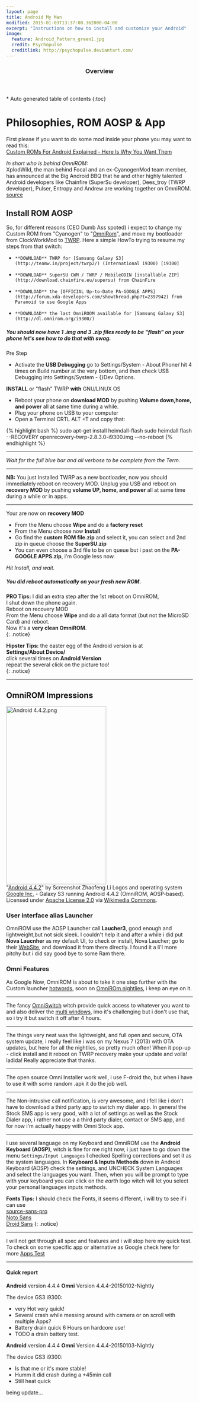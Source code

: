 ```yaml
---
layout: page
title: Android My Man
modified: 2015-01-03T13:37:00.362000-04:00
excerpt: "Instructions on how to install and customize your Android"
image:
  feature: Android_Pattern_green1.jpg
  credit: Psychopulse
  creditlink: http://psychopulse.deviantart.com/
---
```


<section id="table-of-contents" class="toc">
  <header>
    <h3>Overview</h3>
  </header>
<div id="drawer" markdown="1">
*  Auto generated table of contents
{:toc}
</div>
</section><!-- /#table-of-contents -->








# Philosophies, ROM AOSP & App
First please if you want to do some mod inside your phone you may want to read this:  
[Custom ROMs For Android Explained - Here Is Why You Want Them](http://www.androidpolice.com/2010/05/01/custom-roms-for-android-explained-and-why-you-want-them/)  

*In short who is behind OmniROM:*  
XplodWild, the man behind Focal and an ex-CyanogenMod team member, has announced at the Big Android BBQ that he and other highly talented Android developers like Chainfire (SuperSu developer), Dees_troy (TWRP developer), Pulser, Entropy and Andrew are working together on OmniROM. [source](http://www.androidbeat.com/2013/10/omnirom-ex-cyanogenmod-brings-multi-window-roadrunner-more/)

## Install ROM AOSP
So, for different reasons (CEO Dumb Ass spoted) i expect to change my Custom ROM from "Cyanogen" to "[OmniRom](http://omnirom.org/)", and move my bootloader from ClockWorkMod to [TWRP](http://forum.xda-developers.com/showpost.php?p=32964275&postcount=1).
Here a simple HowTo trying to resume my steps from that switch:  

-     **DOWNLOAD** TWRP for [Samsung Galaxy S3](http://teamw.in/project/twrp2/) (International i9300) [i9300]
-     **DOWNLOAD** SuperSU CWM / TWRP / MobileODIN [installable ZIP](http://download.chainfire.eu/supersu) from ChainFire
-     **DOWNLOAD** the [OFFICIAL Up-to-Date PA-GOOGLE APPS](http://forum.xda-developers.com/showthread.php?t=2397942) from Paranoid to use Google Apps
-     **DOWNLOAD** the last OmniROOM available for [Samsung Galaxy S3](http://dl.omnirom.org/i9300/)

##### You should now have 1 .img and 3 .zip files ready to be "flash" on your phone let's see how to do that with swag.  
Pre Step

+   Activate the **USB Debugging** go to Settings/System - About Phone/ hit 4 times on Build number at the very bottom, and then check USB Debugging into Settings/System - {}Dev Options.

**INSTALL** or "flash" TWRP **with** GNU/LINUX OS

+   Reboot your phone on **download MOD** by pushing **Volume down,home, and power** all at same time during a while.  
+   Plug your phone on USB to your computer  
+   Open a Terminal CRTL ALT +T  and copy that:  


{% highlight bash %}
sudo apt-get install heimdall-flash
sudo heimdall flash --RECOVERY openrecovery-twrp-2.8.3.0-i9300.img --no-reboot
{% endhighlight %}

___________  

*Wait for the full blue bar and all verbose to be complete from the Term.*  

___________  

**NB:** You just Installed TWRP as a new bootloader, now you should immediately reboot on recovery MOD. Unplug you USB and reboot on **recovery MOD** by pushing **volume UP, home, and power** all at same time during a while or in apps.  

___________

Your are now on **recovery MOD**  

+   From the Menu choose **Wipe** and do a **factory reset**  
+   From the Menu choose now **Install**  
+   Go find the **custom ROM file.zip** and select it, you can select and 2nd zip in queue choose the **SuperSU.zip**  
+   You can even choose a 3rd file to be on queue but i past on the **PA-GOOGLE APPS.zip**, i'm Google less now.  


*Hit Install, and wait.*  

##### You did reboot automatically on your fresh new ROM.  

**PRO Tips:** I did an extra step after the 1st reboot on OmniROM,  
I shut down the phone again.  
Reboot on recovery MOD  
From the Menu choose **Wipe** and do a all data format (but not the MicroSD Card) and reboot.  
Now it's a **very clean OmniROM**.  
{: .notice}

**Hipster Tips:** the easter egg of the Android version is at  
**Settings/About Device/**  
click several times on **Android Version**  
repeat the several click on the picture too!  
{: .notice}

___________  

## OmniROM Impressions

<p><a href="https://commons.wikimedia.org/wiki/File:Android_4.4.2.png#mediaviewer/File:Android_4.4.2.png"><img alt="Android 4.4.2.png" src="https://upload.wikimedia.org/wikipedia/commons/c/c7/Android_4.4.2.png" height="480" width="270"></a><br>"<a href="https://commons.wikimedia.org/wiki/File:Android_4.4.2.png#mediaviewer/File:Android_4.4.2.png">Android 4.4.2</a>" by Screenshot Zhaofeng Li
Logos and operating system <a href="//en.wikipedia.org/wiki/Google" class="extiw" title="en:Google">Google Inc.</a> - Galaxy S3 running Android 4.4.2 (OmniROM, AOSP-based). Licensed under <a title="Apache License, Version 2.0" href="http://www.apache.org/licenses/LICENSE-2.0">Apache License 2.0</a> via <a href="//commons.wikimedia.org/wiki/">Wikimedia Commons</a>.</p>



### User interface alias Launcher
OmniROM use the AOSP Launcher call **Laucher3**, good enough and lightweight,but not sick sleek. I couldn't help it and after a while i did put **Nova Laucnher** as my default UI, to check or install, Nova Laucher; go to their [WebSite](http://novalauncher.com/), and download it from there directly. I found it a li'l more pitchy but i did say good bye to some Ram there.

### Omni Features
As Google Now, OmniROM is about to take it one step further with the Custom launcher [hotwords](http://omnirom.org/features/custom-hotwords-home-screen/), soon on [OmniROm nightlies](http://omnirom.org/downloads/), i keep an eye on it.  

___________

The fancy [OmniSwitch](http://omnirom.org/features/easily-switch-apps-omniswitch/) witch provide quick access to whatever you want to and also deliver the [multi windows](http://omnirom.org/features/easily-switch-apps-omniswitch/), imo it's challenging but i don't use that, so i try it but switch it off after 4 hours.  

___________

The things very neat was the lightweight, and full open and secure, OTA system update, i really feel like i was on my Nexus 7 (2013) with OTA updates, but here for all the nightlies, so pretty much often! When it pop-up - click install and it reboot on TWRP recovery make your update and voilà! ladida! Really appreciate that thanks.

___________

The open source Omni Installer work well, i use F-droid tho, but when i have to use it with some random .apk it do the job well.

___________

The Non-intrusive call notification, is very awesome, and i fell like i don't have to download a third party app to switch my dialer app. In general the Stock SMS app is very good, with a lot of settings as well as the Stock Dialer app, i rather not use a a third party dialer, contact or SMS app, and for now i'm actually happy with Omni Stock app.

___________

I use several language on my Keyboard and OmniROM use the **Android Keyboard (AOSP)**, witch is fine for me right now, i just have to go down the menu `Settings/Input Languages` I checked Spelling corrections and set it as the system languages. In **Keyboard & Inputs Methods** down in Android Keyboard (AOSP) check the settings, and UNCHECK System Languages and select the languages you want. Then, when you will be prompt to type with your keyboard you can click on the *earth* logo witch will let you select your personal languages inputs methods.

**Fonts Tips:** I should check the Fonts, it seems different, i will try to see if i can use  
[source-sans-pro](https://github.com/adobe-fonts)  
[Noto Sans](http://www.google.com/fonts/specimen/Noto+Sans)  
[Droid Sans](http://www.google.com/fonts/specimen/Droid+Sans)
{: .notice}

___________


I will not get through all spec and features and i will stop here my quick test.
To check on some specific app or alternative as Google check here for more [Apps Test](http://robyremzy.github.io/myman/android2)

___________


#### Quick report
**Android** version 4.4.4 **Omni** Version 4.4.4-20150102-Nightly  

The device GS3 i9300:

+   very Hot very quick!
+   Several crash while messing around with camera or on scroll with multiple Apps?
+   Battery drain quick 6 Hours on hardcore use!
+   TODO a drain battery test.

**Android** version 4.4.4 **Omni** Version 4.4.4-20150103-Nightly  

The device GS3 i9300:  

+   Is that me or it's more stable!
+   Humm it did crash during a +45min call
+   Still heat quick

being update...
